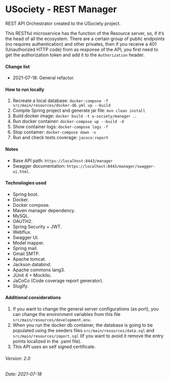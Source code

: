 # USociety - REST Manager
REST API Orchestrator created to the USociety project.

This RESTful microservice has the function of the Resource server, so, if it’s the head of all the ecosystem. There are a certain group of public endpoints (no requires authentication) and other privates, then if you receive a 401 (Unauthorized HTTP code) from as response of the API, you first need to get the authorization token and add it to the `Authorization` header.

#### Change list
- 2021-07-18: General refactor.

#### How to run locally

1. Recreate a local database: `docker-compose -f src/main/resources/docker-db.yml up --build`
1. Compile Spring project and generate jar file: `mvn clean install`
3. Build docker image: `docker build -t u-society/manager .`.
4. Run docker container: `docker-compose up --build -d`
5. Show container logs: `docker-compose logs -f`
6. Stop container: `docker-compose down -v`
7. Run and check tests coverage: `jacoco:report`

#### Notes
- Base API path: `https://localhost:8443/manager`
- Swagger documentation: `https://localhost:8443/manager/swagger-ui.html`.

#### Technologies used
- Spring boot.
- Docker.
- Docker compose.
- Maven manager dependency.
- MySQL.
- OAUTH2.
- Spring Security + JWT.
- Webflux.
- Swagger UI.
- Model mapper.
- Spring mail.
- Gmail SMTP.
- Apache tomcat.
- Jackson databind.
- Apache commons lang3.
- JUnit 4 + Mockito.
- JaCoCo (Code coverage report generator).
- Slugify.

#### Additional considerations
1. If you want to change the general server configurations (as port), you can change the environment variables from this file `src/main/resources/development.env`.
2. When you run the docker db container, the database is going to be populated using the seeders files `src/main/resources/data.sql` and `src/main/resources/import.sql` (If you want to avoid it remove the entry points localized in the .yaml file).
3. This API uses an self signed certificate.  

###### Version: 2.0
###### Date: 2021-07-18

